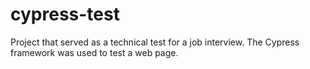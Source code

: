 # cypress-test
Project that served as a technical test for a job interview. The Cypress framework was used to test a web page.
